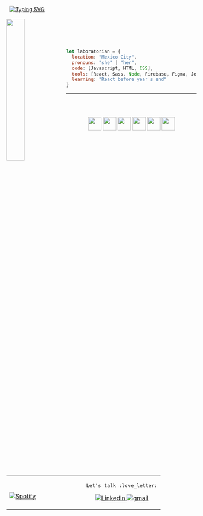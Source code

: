 <p>
  
  &nbsp; [![Typing SVG](https://readme-typing-svg.herokuapp.com?font=Reenie+Beanie&color=%23F7A498&size=50&vCenter=true&lines=Coucou+stranger)](https://git.io/typing-svg)
  <br><br>
  <img align="left" width="31%" src="https://media.giphy.com/media/fggmAofqM1opfRam3W/giphy.gif"><br><br>
</p><br>

```javascript
let laboratorian = {
  location: "Mexico City",
  pronouns: "she" | "her",
  code: [Javascript, HTML, CSS],
  tools: [React, Sass, Node, Firebase, Figma, Jest],
  learning: "React before year's end"
}
```
<hr><br><br>
<p align="center">
  <img width="35" src="https://cdn.jsdelivr.net/gh/devicons/devicon/icons/javascript/javascript-plain.svg" />
  <img width="35" src="https://cdn.jsdelivr.net/gh/devicons/devicon/icons/react/react-original.svg" />
  <img width="35" src="https://cdn.jsdelivr.net/gh/devicons/devicon/icons/sass/sass-original.svg" />
  <img width="35" src="https://cdn.jsdelivr.net/gh/devicons/devicon/icons/git/git-original.svg" />
  <img width="35" src="https://cdn.jsdelivr.net/gh/devicons/devicon/icons/nodejs/nodejs-original.svg" />
  <img width="35" src="https://cdn.jsdelivr.net/gh/devicons/devicon/icons/firebase/firebase-plain.svg" />
</p><br><br>
<table width="100%" align="center" style="border: none"> 
  <tr>
  <td width="50%">
    
&nbsp; <br>[![Spotify](https://github-profile-beryl.vercel.app/api/spotify)](https://open.spotify.com/playlist/1O04s5xgdvp2JX07qxCy3J)
  
  </td>
  <td width="50%">
    <p align="center"><samp>Let's talk :love_letter:</samp></p>
      <p align="center">
        <a href="https://www.linkedin.com/in/danielatorrel/" target="_blank"><img src="https://img.shields.io/badge/LinkedIn-0077B5?style=for-the-badge&logo=linkedin&logoColor=white&color=D96C80" alt="LinkedIn"/>
        <a href="mailto:torreslz.dan@gmail.com"><img src="https://img.shields.io/badge/Gmail-D14836?style=for-the-badge&logo=gmail&logoColor=white" alt="gmail" />
      </p>
      
  </td>
 </table>
